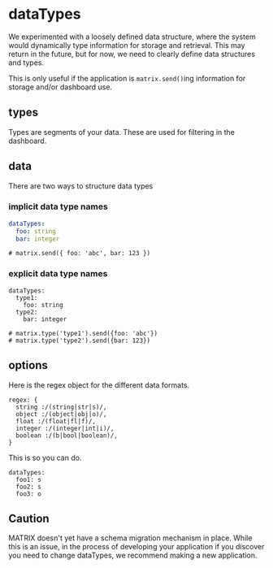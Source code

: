# dataTypes
We experimented with a loosely defined data structure, where the system would dynamically type information for storage and retrieval. This may return in the future, but for now, we need to clearly define data structures and types.

This is only useful if the application is `matrix.send()`ing information for storage and/or dashboard use.

## types
Types are segments of your data. These are used for filtering in the dashboard.

## data
There are two ways to structure data types

### implicit data type names
```yaml
dataTypes:
  foo: string
  bar: integer
```
```
# matrix.send({ foo: 'abc', bar: 123 })
```

### explicit data type names
```
dataTypes:
  type1:
    foo: string
  type2:
    bar: integer
```
```
# matrix.type('type1').send({foo: 'abc'})
# matrix.type('type2').send({bar: 123})
```

## options
Here is the regex object for the different data formats.

```
regex: {
  string :/(string|str|s)/,
  object :/(object|obj|o)/,
  float :/(float|fl|f)/,
  integer :/(integer|int|i)/,
  boolean :/(b|bool|boolean)/,
}
```

This is so you can do.
```
dataTypes:
  foo1: s
  foo2: s
  foo3: o
```

## Caution
MATRIX doesn't yet have a schema migration mechanism in place. While this is an issue, in the process of developing your application if you discover you need to change dataTypes, we recommend making a new application.
